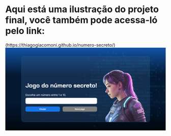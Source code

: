 <h1>Aqui está uma ilustração do projeto final, você também pode acessa-ló pelo link: </h1>
(https://thiagogiacomoni.github.io/numero-secreto/)


<img src="/img/imagemprojeto.png">
